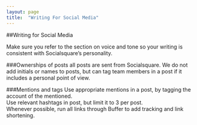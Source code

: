 ```yaml
---
layout: page
title:  "Writing For Social Media"
---
```


##Writing for Social Media

Make sure you refer to the section on voice and tone so your writing is consistent with Socialsquare’s personality. 

###Ownerships of posts
all posts are sent from Socialsquare. We do not add initials or names to posts, but can tag team members in a post if it includes a personal point of view.

###Mentions and tags
Use appropriate mentions in a post, by tagging the account of the mentioned.  
Use relevant hashtags in post, but limit it to 3 per post.  
Whenever possible, run all links through Buffer to add tracking and link shortening.  
